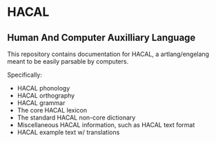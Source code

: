 # HACAL
## Human And Computer Auxilliary Language

This repository contains documentation for HACAL, a artlang/engelang meant to be easily parsable by computers.

Specifically:
- HACAL phonology
- HACAL orthography
- HACAL grammar
- The core HACAL lexicon
- The standard HACAL non-core dictionary
- Miscellaneous HACAL information, such as HACAL text format
- HACAL example text w/ translations
